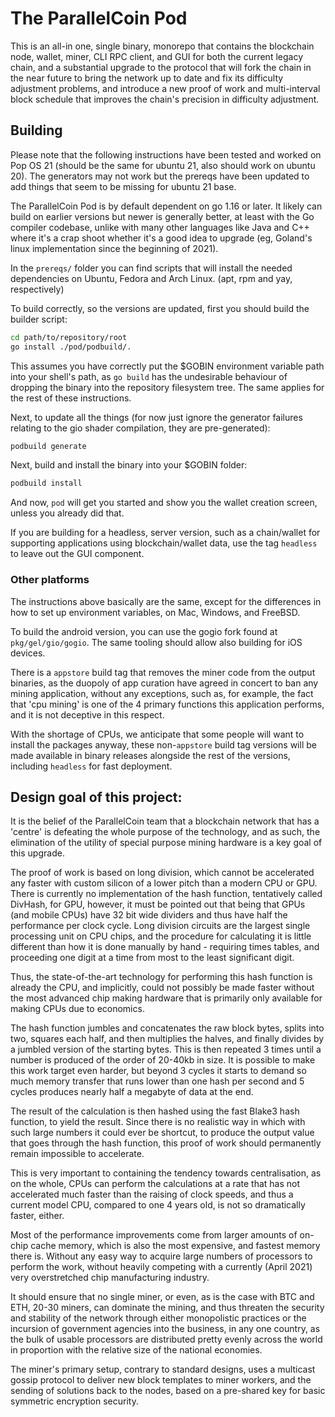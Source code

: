 # The ParallelCoin Pod

This is an all-in one, single binary, monorepo that contains the blockchain 
node, wallet, miner, CLI RPC client, and GUI for both the current legacy 
chain, and a substantial upgrade to the protocol that will fork the chain in 
the near future to bring the network up to date and fix its difficulty 
adjustment problems, and introduce a new proof of work and multi-interval 
block schedule that improves the chain's precision in difficulty adjustment.

## Building

Please note that the following instructions have been tested and worked on 
Pop OS 21 (should be the same for ubuntu 21, also should work on ubuntu 20). 
The generators may not work but the prereqs have been updated to add things 
that seem to be missing for ubuntu 21 base.

The ParallelCoin Pod is by default dependent on go 1.16 or later. It likely
can build on earlier versions but newer is generally better, at least with
the Go compiler codebase, unlike with many other languages like Java and C++
where it's a crap shoot whether it's a good idea to upgrade (eg, Goland's
linux implementation since the beginning of 2021).

In the `prereqs/` folder you can find scripts that will install the needed
dependencies on Ubuntu, Fedora and Arch Linux. (apt, rpm and yay,
respectively)

To build correctly, so the versions are updated, first you should build the
builder script:

```bash
cd path/to/repository/root
go install ./pod/podbuild/.
```

This assumes you have correctly put the $GOBIN environment variable path
into your shell's path, as `go build` has the undesirable behaviour of
dropping the binary into the repository filesystem tree. The same applies
for the rest of these instructions.

Next, to update all the things (for now just ignore the generator failures
relating to the gio shader compilation, they are pre-generated):

```bash
podbuild generate
```

Next, build and install the binary into your $GOBIN folder:

```bash
podbuild install
```

And now, `pod` will get you started and show you the wallet creation screen,
unless you already did that.

If you are building for a headless, server version, such as a chain/wallet
for supporting applications using blockchain/wallet data, use the tag
`headless` to leave out the GUI component.

### Other platforms

The instructions above basically are the same, except for the differences in
how to set up environment variables, on Mac, Windows, and FreeBSD.

To build the android version, you can use the gogio fork found at
`pkg/gel/gio/gogio`. The same tooling should allow also building for iOS
devices.

There is a `appstore` build tag that removes the miner code from
the output binaries, as the duopoly of app curation have agreed in concert
to ban any mining application, without any exceptions, such as, for example,
the fact that 'cpu mining' is one of the 4 primary functions this
application performs, and it is not deceptive in this respect.

With the shortage of CPUs, we anticipate that some people will want to
install the packages anyway, these non-`appstore` build tag versions will be
made available in binary releases alongside the rest of the versions, including
`headless` for fast deployment.

## Design goal of this project:

It is the belief of the ParallelCoin team that a blockchain network that has 
a 'centre' is defeating the whole purpose of the technology, and as such, 
the elimination of the utility of special purpose mining hardware is a key 
goal of this upgrade. 

The proof of work is based on long division, which 
cannot be accelerated any faster with custom silicon of a lower pitch than a 
modern CPU or GPU. There is currently no implementation of the hash function,
tentatively called DivHash, for GPU, however, it must be pointed out that 
being that GPUs (and mobile CPUs) have 32 bit wide dividers and thus have 
half the performance per clock cycle. Long division circuits are the largest 
single processing unit on CPU chips, and the procedure for calculating it is 
little different than how it is done manually by hand - requiring times 
tables, and proceeding one digit at a time from most to the least significant 
digit. 

Thus, the state-of-the-art technology for performing this hash 
function is already the CPU, and implicitly, could not possibly be made 
faster without the most advanced chip making hardware that is primarily only 
available for making CPUs due to economics.

The hash function jumbles and concatenates the raw block bytes, splits into 
two, squares each half, and then multiplies the halves, and finally divides 
by a jumbled version of the starting bytes. This is then repeated 3 times 
until a number is produced of the order of 20-40kb in size. It is possible 
to make this work target even harder, but beyond 3 cycles it starts to 
demand so much memory transfer that runs lower than one hash per second 
and 5 cycles produces nearly half a megabyte of data at the end. 

The result of the calculation is then hashed using the fast Blake3 hash 
function, to yield the result. Since there is no realistic way in which with 
such large numbers it could ever be shortcut, to produce the output value 
that goes through the hash function, this proof of work should permanently 
remain impossible to accelerate.

This is very important to containing the tendency towards centralisation, as 
on the whole, CPUs can perform the calculations at a rate that has not 
accelerated much faster than the raising of clock speeds, and thus a current 
model CPU, compared to one 4 years old, is not so dramatically faster, 
either. 

Most of the performance improvements come from larger amounts of on-chip 
cache memory, which is also the most expensive, and fastest memory there is. 
Without any easy way to acquire large numbers of processors to perform the 
work, without heavily competing with a currently (April 2021) very 
overstretched chip manufacturing industry.

It should ensure that no single miner, or even, as is the case with BTC and 
ETH, 20-30 miners, can dominate the mining, and thus threaten the security 
and stability of the network through either monopolistic practices or the 
incursion of government agencies into the business, in any one country, as 
the bulk of usable processors are distributed pretty evenly across the world in 
proportion with the relative size of the national economies.

The miner's primary setup, contrary to standard designs, uses a multicast 
gossip protocol to deliver new block templates to miner workers, and the 
sending of solutions back to the nodes, based on a pre-shared key for basic 
symmetric encryption security.
